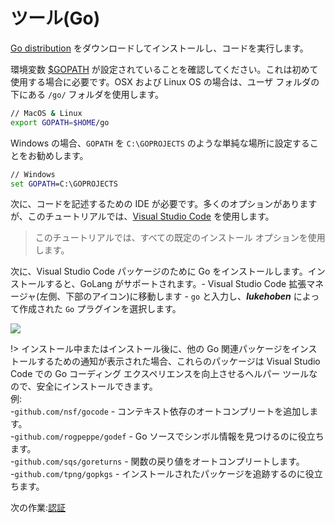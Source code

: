 # ツール(Go)

[Go distribution](https://golang.org/doc/install) をダウンロードしてインストールし、コードを実行します。 

環境変数 [$GOPATH](https://github.com/golang/go/wiki/GOPATH) が設定されていることを確認してください。これは初めて使用する場合に必要です。OSX および Linux OS の場合は、ユーザ フォルダの下にある `/go/` フォルダを使用します。

```bash
// MacOS & Linux
export GOPATH=$HOME/go
```

Windows の場合、`GOPATH` を `C:\GOPROJECTS` のような単純な場所に設定することをお勧めします。

```cmd
// Windows
set GOPATH=C:\GOPROJECTS
```

次に、コードを記述するための IDE が必要です。多くのオプションがありますが、このチュートリアルでは、[Visual Studio Code](https://code.visualstudio.com/) を使用します。

> このチュートリアルでは、すべての既定のインストール オプションを使用します。

次に、Visual Studio Code パッケージのために Go をインストールします。インストールすると、GoLang がサポートされます。- Visual Studio Code 拡張マネージャ(左側、下部のアイコン)に移動します - `go` と入力し、***lukehoben*** によって作成された `Go` プラグインを選択します。

![](_media/go/install_go_extension.gif) 


!> インストール中またはインストール後に、他の Go 関連パッケージをインストールするための通知が表示された場合、これらのパッケージは Visual Studio Code での Go コーディング エクスペリエンスを向上させるヘルパー ツールなので、安全にインストールできます。     
例:    
 -`github.com/nsf/gocode` - コンテキスト依存のオートコンプリートを追加します。    
 -`github.com/rogpeppe/godef` \- Go ソースでシンボル情報を見つけるのに役立ちます。    
 -`github.com/sqs/goreturns` - 関数の戻り値をオートコンプリートします。    
 -`github.com/tpng/gopkgs` \- インストールされたパッケージを追跡するのに役立ちます。

次の作業:[認証](/ja-JP/oauth/)